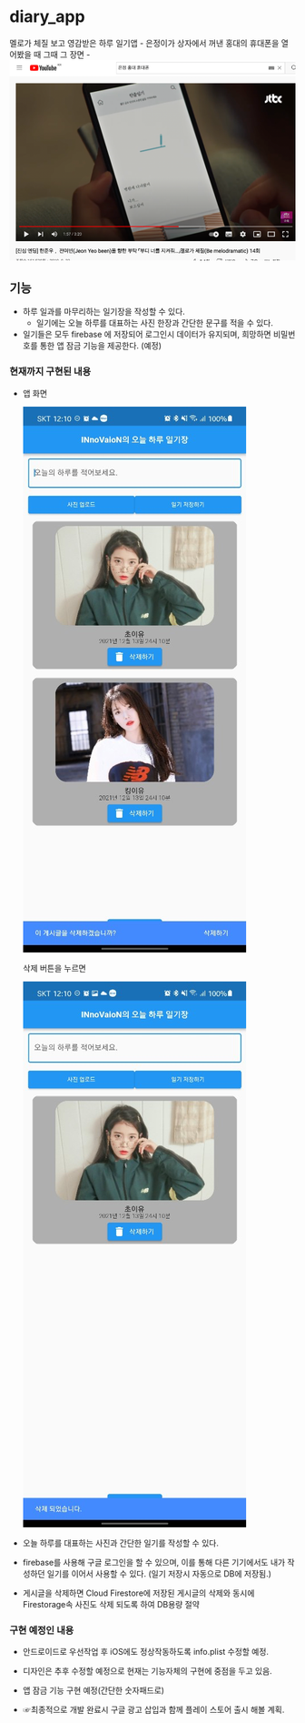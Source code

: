 # diary_app

멜로가 체질 보고 영감받은 하루 일기앱
    -   은정이가 상자에서 꺼낸 홍대의 휴대폰을 열어봤을 때 그때 그 장면
    -   ![img_1.png](img_1.png)
## 기능
-   하루 일과를 마무리하는 일기장을 작성할 수 있다.
    -   일기에는 오늘 하루를 대표하는 사진 한장과 간단한 문구를 적을 수 있다.
-   일기들은 모두 firebase 에 저장되어 로그인시 데이터가 유지되며, 희망하면 비밀번호를 통한 앱 잠금 기능을 제공한다. (예정)

### 현재까지 구현된 내용
-   앱 화면
    
    ![img.png](img.png)
    
    삭제 버튼을 누르면
    
    ![img_3.png](img_3.png)
        
-   오늘 하루를 대표하는 사진과 간단한 일기를 작성할 수 있다.
-   firebase를 사용해 구글 로그인을 할 수 있으며, 이를 통해 다른 기기에서도
    내가 작성하던 일기를 이어서 사용할 수 있다. (일기 저장시 자동으로 DB에 저장됨.)
-   게시글을 삭제하면 Cloud Firestore에 저장된 게시글의 삭제와 동시에 Firestorage속 사진도 삭제 되도록 하여 DB용량 절약


### 구현 예정인 내용
-   안드로이드로 우선작업 후 iOS에도 정상작동하도록 info.plist 수정할 예정.
-   디자인은 추후 수정할 예정으로 현재는 기능자체의 구현에 중점을 두고 있음.
-   앱 잠금 기능 구현 예정(간단한 숫자패드로)

-   ☞최종적으로 개발 완료시 구글 광고 삽입과 함께 플레이 스토어 출시 해볼 계획.